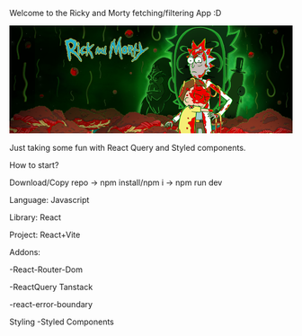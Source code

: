Welcome to the Ricky and Morty fetching/filtering App :D

<img src="public/images/logo.png">

Just taking some fun with React Query and Styled components.

How to start?

Download/Copy repo -> npm install/npm i -> npm run dev

<Here will be link to the deployed project but later>


Language: Javascript

Library: React

Project: React+Vite

Addons:

-React-Router-Dom

-ReactQuery Tanstack

-react-error-boundary


Styling -Styled Components



